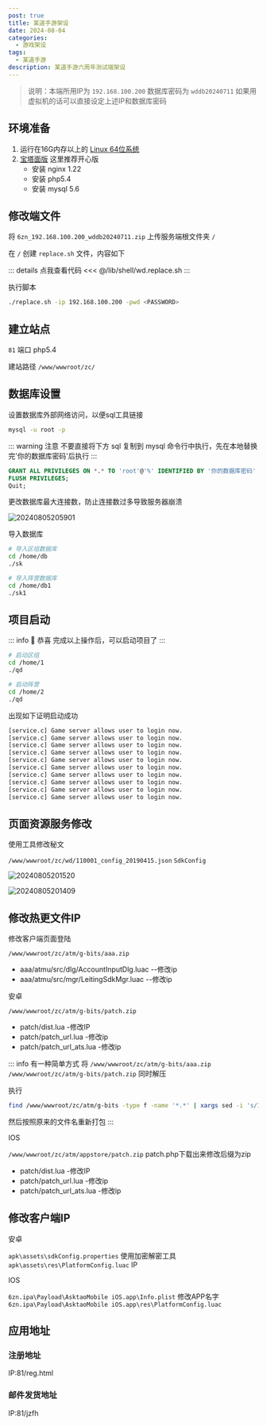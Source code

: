 ```yaml
---
post: true
title: 某道手游架设
date: 2024-08-04
categories:
  - 游戏架设
tags:
  - 某道手游
description: 某道手游六周年测试端架设
---
```


> 说明：本端所用IP为 `192.168.100.200` 数据库密码为 `wddb20240711` 如果用虚拟机的话可以直接设定上述IP和数据库密码

## 环境准备

1. 运行在16G内存以上的 [Linux 64位系统](https://mirrors.aliyun.com/centos/7/isos/x86_64/)
2. [宝塔面版](https://bt5.me/) 这里推荐开心版
   - 安装 nginx 1.22
   - 安装 php5.4
   - 安装 mysql 5.6

## 修改端文件

将 `6zn_192.168.100.200_wddb20240711.zip` 上传服务端根文件夹 `/`

在 `/` 创建 `replace.sh` 文件，内容如下

::: details 点我查看代码
<<< @/lib/shell/wd.replace.sh
:::

执行脚本

```bash
./replace.sh -ip 192.168.100.200 -pwd <PASSWORD>
```

## 建立站点

`81` 端口 php5.4

建站路径 `/www/wwwroot/zc/`

## 数据库设置

设置数据库外部网络访问，以便sql工具链接

```bash
mysql -u root -p
```

::: warning 注意
不要直接将下方 sql 复制到 mysql 命令行中执行，先在本地替换完'你的数据库密码'后执行
:::

```sql
GRANT ALL PRIVILEGES ON *.* TO 'root'@'%' IDENTIFIED BY '你的数据库密码' WITH GRANT OPTION;
FLUSH PRIVILEGES;
Quit;
```

更改数据库最大连接数，防止连接数过多导致服务器崩溃

![20240805205901](https://s2.loli.net/2024/08/05/cEC8V5y9MQbuYnk.png)

导入数据库

```bash
# 导入区组数据库
cd /home/db
./sk

# 导入阵营数据库
cd /home/db1
./sk1
```

## 项目启动

::: info :tada: 恭喜
完成以上操作后，可以启动项目了
:::

```bash
# 启动区组
cd /home/1
./qd

# 启动阵营
cd /home/2
./qd
```

出现如下证明启动成功

```bash
[service.c] Game server allows user to login now.
[service.c] Game server allows user to login now.
[service.c] Game server allows user to login now.
[service.c] Game server allows user to login now.
[service.c] Game server allows user to login now.
[service.c] Game server allows user to login now.
[service.c] Game server allows user to login now.
[service.c] Game server allows user to login now.
[service.c] Game server allows user to login now.
[service.c] Game server allows user to login now.
```

## 页面资源服务修改

使用工具修改秘文

`/www/wwwroot/zc/wd/110001_config_20190415.json` `SdkConfig`

![20240805201520](https://s2.loli.net/2024/08/05/mfFUpacCV8NnG9z.png)

![20240805201409](https://s2.loli.net/2024/08/05/YP2xfUAXMkOGvyN.png)

## 修改热更文件IP

修改客户端页面登陆

`/www/wwwroot/zc/atm/g-bits/aaa.zip`

- aaa/atmu/src/dlg/AccountInputDlg.luac --修改ip
- aaa/atmu/src/mgr/LeitingSdkMgr.luac --修改ip

安卓

`/www/wwwroot/zc/atm/g-bits/patch.zip`

- patch/dist.lua -修改IP
- patch/patch_url.lua -修改ip
- patch/patch_url_ats.lua -修改ip

::: info 有一种简单方式
将 `/www/wwwroot/zc/atm/g-bits/aaa.zip` `/www/wwwroot/zc/atm/g-bits/patch.zip` 同时解压


执行

```bash
find /www/wwwroot/zc/atm/g-bits -type f -name '*.*' | xargs sed -i 's/192.168.100.200/$NEW_IP/g'
```

然后按照原来的文件名重新打包
:::

IOS

`/www/wwwroot/zc/atm/appstore/patch.zip` patch.php下载出来修改后缀为zip

- patch/dist.lua -修改IP
- patch/patch_url.lua -修改ip
- patch/patch_url_ats.lua -修改ip

## 修改客户端IP

安卓

`apk\assets\sdkConfig.properties`     使用加密解密工具
`apk\assets\res\PlatformConfig.luac`  IP

IOS

`6zn.ipa\Payload\AsktaoMobile iOS.app\Info.plist`   修改APP名字
`6zn.ipa\Payload\AsktaoMobile iOS.app\res\PlatformConfig.luac`

## 应用地址

### 注册地址

IP:81/reg.html

### 邮件发货地址

IP:81/jzfh
